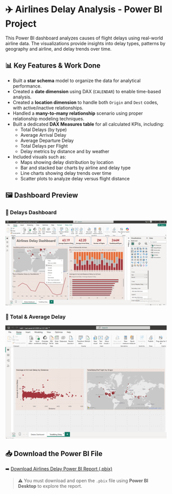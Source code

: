 # ✈️ Airlines Delay Analysis - Power BI Project

This Power BI dashboard analyzes causes of flight delays using real-world airline data. The visualizations provide insights into delay types, patterns by geography and airline, and delay trends over time.

## 📊 Key Features & Work Done

- Built a **star schema** model to organize the data for analytical performance.
- Created a **date dimension** using DAX (`CALENDAR`) to enable time-based analysis.
- Created a **location dimension** to handle both `Origin` and `Dest` codes, with active/inactive relationships.
- Handled a **many-to-many relationship** scenario using proper relationship modeling techniques.
- Built a dedicated **DAX Measures table** for all calculated KPIs, including:
  - Total Delays (by type)
  - Average Arrival Delay
  - Average Departure Delay
  - Total Delays per Flight
  - Delay metrics by distance and by weather
- Included visuals such as:
  - Maps showing delay distribution by location
  - Bar and stacked bar charts by airline and delay type
  - Line charts showing delay trends over time
  - Scatter plots to analyze delay versus flight distance

## 🖼️ Dashboard Preview

### 📍 Delays Dashboard  
![Delays Dashboard](Dashboard%20Screenshot.png)

### 📍 Total & Average Delay  
![Total & Avg Delay](Dashboard2%20Screenshot.png)

## 📥 Download the Power BI File

➡️ [Download Airlines Delay Power BI Report (.pbix)](https://drive.google.com/uc?export=download&id=1vMOnFzAI7YGg3lP7KWUoMgas9McoAGiH)

> ⚠️ You must download and open the `.pbix` file using **Power BI Desktop** to explore the report.
